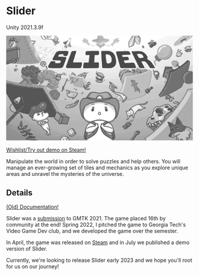 # Slider
Unity 2021.3.9f

![Image](production/art/Slider_Main_1920x1080.png?raw=true "Title")

[Wishlist/Try out demo on Steam!](https://store.steampowered.com/app/1916890/Slider/)

Manipulate the world in order to solve puzzles and help others. You will manage an ever-growing set of tiles and mechanics as you explore unique areas and unravel the mysteries of the universe.


## Details

[(Old) Documentation!](https://docs.google.com/document/d/1wDgUfDdPVIihPnhNXAXVBCsffXykWzqlrrMu5cy8ZMs/edit?usp=sharing)

Slider was a [submission](https://randomerz.itch.io/slider-jam) to GMTK 2021. The game placed 16th by community at the end! Spring 2022, I pitched the game to Georgia Tech's Video Game Dev club, and we developed the game over the semester.

In April, the game was released on [Steam](https://store.steampowered.com/app/1916890/Slider/) and in July we published a demo version of Slider.

Currently, we're looking to release Slider early 2023 and we hope you'll root for us on our journey!
